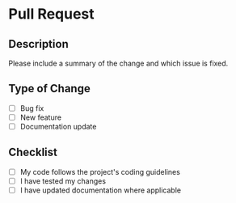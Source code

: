 # Pull Request

## Description

Please include a summary of the change and which issue is fixed.

## Type of Change

- [ ] Bug fix
- [ ] New feature
- [ ] Documentation update

## Checklist

- [ ] My code follows the project's coding guidelines
- [ ] I have tested my changes
- [ ] I have updated documentation where applicable
